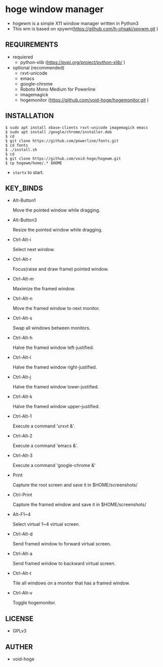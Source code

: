 # hoge window manager
- hogewm is a simple X11 window manager written in Python3
- This wm is based on xpywm(https://github.com/h-ohsaki/xpywm.git )

## REQUIREMENTS
- requiered
  - python-xlib (https://pypi.org/project/python-xlib/ )
- optional (recommended)
  - rxvt-unicode
  - emacs
  - google-chrome
  - Roboto Mono Medium for Powerline
  - imagemagick
  - hogemonitor (https://github.com/void-hoge/hogemonitor.git )

## INSTALLATION
```
$ sudo apt install xbase-clients rxvt-unicode imagemagick emacs
$ sudo apt install /google/chrome/installer.deb
$ cd
$ git clone https://github.com/powerline/fonts.git
$ cd fonts
$ ./install.sh
$ cd
$ git clone https://github.com/void-hoge/hogewm.git
$ cp hogewm/home/.* $HOME
```
- `startx` to start.

## KEY_BINDS
- Alt-Button1

  Move the pointed window while dragging.

- Alt-Button3

  Resize the pointed window while dragging.

- Ctrl-Alt-i

  Select next window.

- Ctrl-Alt-r

  Focus(raise and draw frame) pointed window.

- Ctrl-Alt-m

  Maximize the framed window.

- Ctrl-Alt-n

  Move the framed window to next monitor.

- Ctrl-Alt-s

  Swap all windows between monitors.

- Ctrl-Alt-h

  Halve the framed window left-justified.

- Ctrl-Alt-l

  Halve the framed window right-justified.

- Ctrl-Alt-j

  Halve the framed window lower-justified.

- Ctrl-Alt-k

  Halve the framed window upper-justified.

- Ctrl-Alt-1

  Execute a command 'urxvt &'.

- Ctrl-Alt-2

  Execute a command 'emacs &'.

- Ctrl-Alt-3

  Execute a command 'google-chrome &'

- Print

  Capture the root screen and save it in $HOME/screenshots/

- Ctrl-Print

  Capture the framed window and save it in $HOME/screenshots/

- Alt-F1~4

  Select virtual 1~4 virtual screen.

- Ctrl-Alt-d

  Send framed window to forward virtual screen.

- Ctrl-Alt-a

  Send framed window to backward virtual screen.

- Ctrl-Alt-t

  Tile all windows on a monitor that has a framed window.

- Ctrl-Alt-v

  Toggle hogemonitor.

## LICENSE
- GPLv3

## AUTHER
- void-hoge